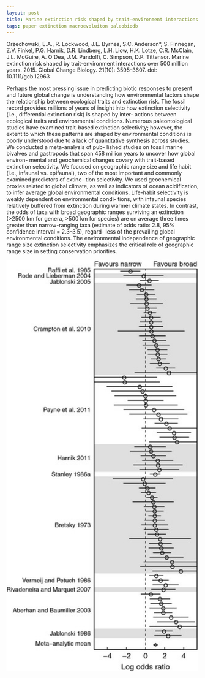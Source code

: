 ```yaml
---
layout: post
title: Marine extinction risk shaped by trait–environment interactions over 500 million years
tags: paper extinction macroevoluiton paleobiodb
---
```



Orzechowski, E.A., R. Lockwood, J.E. Byrnes, S.C. Anderson*, S. Finnegan, Z.V. Finkel, P.G. Harnik, D.R. Lindberg, L.H. Liow, H.K. Lotze, C.R. McClain, J.L. McGuire, A. O'Dea, J.M. Pandolfi, C. Simpson, D.P. Tittensor. Marine extinction risk shaped by trait-environment interactions over 500 million years. 2015. Global Change Biology. 21(10): 3595–3607. doi: 10.1111/gcb.12963 


Perhaps the most pressing issue in predicting biotic responses to present and future global change is understanding how environmental factors shape the relationship between ecological traits and extinction risk. The fossil record provides millions of years of insight into how extinction selectivity (i.e., differential extinction risk) is shaped by inter- actions between ecological traits and environmental conditions. Numerous paleontological studies have examined trait-based extinction selectivity; however, the extent to which these patterns are shaped by environmental conditions is poorly understood due to a lack of quantitative synthesis across studies. We conducted a meta-analysis of pub- lished studies on fossil marine bivalves and gastropods that span 458 million years to uncover how global environ- mental and geochemical changes covary with trait-based extinction selectivity. We focused on geographic range size and life habit (i.e., infaunal vs. epifaunal), two of the most important and commonly examined predictors of extinc- tion selectivity. We used geochemical proxies related to global climate, as well as indicators of ocean acidification, to infer average global environmental conditions. Life-habit selectivity is weakly dependent on environmental condi- tions, with infaunal species relatively buffered from extinction during warmer climate states. In contrast, the odds of taxa with broad geographic ranges surviving an extinction (>2500 km for genera, >500 km for species) are on average three times greater than narrow-ranging taxa (estimate of odds ratio: 2.8, 95% confidence interval = 2.3–3.5), regard- less of the prevailing global environmental conditions. The environmental independence of geographic range size extinction selectivity emphasizes the critical role of geographic range size in setting conservation priorities.

 <img src="/assets/img/range-sel.jpeg"  width = "500px"/>

